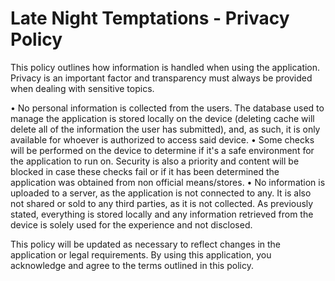 # Late Night Temptations - Privacy Policy

This policy outlines how information is handled when using the application. Privacy is an important factor and transparency must always be provided when dealing with sensitive topics.

• No personal information is collected from the users. The database used to manage the application is stored locally on the device (deleting cache will delete all of the information the user has submitted), and, as such, it is only available for whoever is authorized to access said device.
• Some checks will be performed on the device to determine if it's a safe environment for the application to run on. Security is also a priority and content will be blocked in case these checks fail or if it has been determined the application was obtained from non official means/stores.
• No information is uploaded to a server, as the application is not connected to any. It is also not shared or sold to any third parties, as it is not collected. As previously stated, everything is stored locally and any information retrieved from the device is solely used for the experience and not disclosed.

This policy will be updated as necessary to reflect changes in the application or legal requirements.
By using this application, you acknowledge and agree to the terms outlined in this policy.


